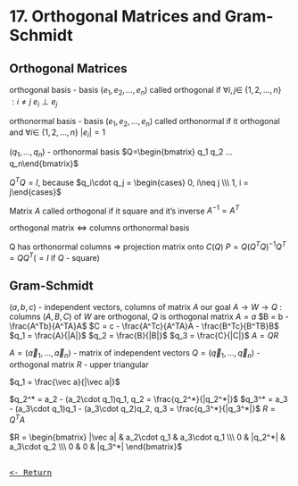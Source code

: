 # 17. Orthogonal Matrices and Gram-Schmidt

## Orthogonal Matrices

orthogonal basis - basis $(e_1, e_2, … ,e_n)$ called orthogonal if $\forall i,j \in$ {$1,2,…,n$} $: i\neq j$ $e_i \perp e_j$

orthonormal basis - basis $(e_1, e_2, … ,e_n)$ called orthonormal if it orthogonal and $\forall i \in$ {$1,2,…,n$} $|e_i| = 1$

$(q_1,…,q_n)$ - orthonormal basis
$Q=\begin{bmatrix} q_1 q_2 … q_n\end{bmatrix}$

$Q^TQ = I$, because $q_i\cdot q_j = \begin{cases} 0, i\neq j \\\ 1, i = j\end{cases}$

Matrix $A$ called orthogonal if it square and it’s inverse $A^{-1} = A ^ T$

orthogonal matrix $\iff$ columns orthonormal basis

Q has orthonormal columns ⇒ projection matrix onto $C(Q)$ $P = Q(Q^TQ)^{-1}Q^T = QQ^T$($= I$ if $Q$ - square)

## Gram-Schmidt

$(a,b,c)$ - independent vectors, columns of matrix $A$
our goal $A \to W \to Q$ : columns $(A,B,C)$ of $W$ are orthogonal, $Q$ is orthogonal matrix
$A=a$
$B = b - \frac{A^Tb}{A^TA}A$
$C = c - \frac{A^Tc}{A^TA}A - \frac{B^Tc}{B^TB}B$
$q_1 = \frac{A}{|A|}$
$q_2 = \frac{B}{|B|}$
$q_3 = \frac{C}{|C|}$
$A=QR$

$A = (\vec a_1,…,\vec a_n)$ - matrix of independent vectors
$Q = (\vec q_1,…,\vec q_n)$ - orthogonal matrix
$R$ - upper triangular

$q_1 = \frac{\vec a}{|\vec a|}$

$q_2^* = a_2 - (a_2\cdot q_1)q_1, q_2 = \frac{q_2^*}{|q_2^*|}$
$q_3^* = a_3 - (a_3\cdot q_1)q_1 - (a_3\cdot q_2)q_2, q_3 = \frac{q_3^*}{|q_3^*|}$
$R = Q^TA$

$R = \begin{bmatrix} |\vec a| & a_2\cdot q_1 & a_3\cdot q_1 \\\ 0 & |q_2^*| & a_3\cdot q_2 \\\ 0 & 0 & |q_3^*| \end{bmatrix}$

[<kbd><br><- Return<br></kbd>](MIT.md)
